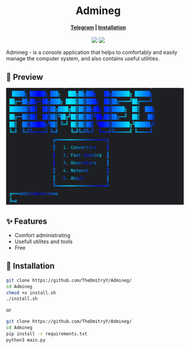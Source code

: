 <h1 align="center">Admineg</h1>
<h4 align="center">
  <a href="https://t.me/horekisun">Telegram</a>
  |
  <a href="https://github.com/TheDmitryY/Admineg#-installation"">Installation</a>
</h4>

<p align="center">
<img src="https://img.shields.io/badge/version-1.0.2-blue">
<img src="https://img.shields.io/github/commit-activity/m/badges/shields">
  
Admineg - is a console application that helps to comfortably and easily manage the computer system, and also contains useful utilities.
</p>

## 👀 Preview

![image](Images/image.png)

## ✨ Features
- Comfort administrating
- Usefull utilites and tools
- Free

 ## 🌟 Installation
  ```sh
git clone https://github.com/TheDmitryY/Admineg/
cd Admineg
chmod +x install.sh
./install.sh
```
or
  ```sh
git clone https://github.com/TheDmitryY/Admineg/
cd Admineg
pip install -r requirements.txt
python3 main.py
```
